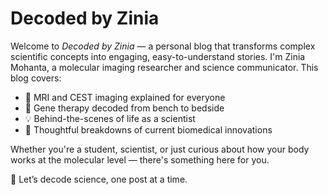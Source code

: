 # Decoded by Zinia

Welcome to *Decoded by Zinia* — a personal blog that transforms complex scientific concepts into engaging, easy-to-understand stories. I'm Zinia Mohanta, a molecular imaging researcher and science communicator. This blog covers:

- 🧠 MRI and CEST imaging explained for everyone
- 🧬 Gene therapy decoded from bench to bedside
- 💡 Behind-the-scenes of life as a scientist
- 🔬 Thoughtful breakdowns of current biomedical innovations

Whether you're a student, scientist, or just curious about how your body works at the molecular level — there's something here for you.

🧪 Let’s decode science, one post at a time.
